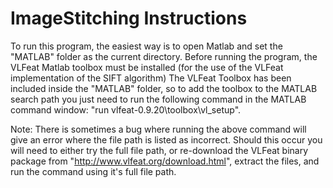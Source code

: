 # ImageStitching Instructions
To run this program, the easiest way is to open Matlab and set the "MATLAB" folder as the current directory.
Before running the program, the VLFeat Matlab toolbox must be installed (for the use of the VLFeat implementation of the SIFT algorithm)
The VLFeat Toolbox has been included inside the "MATLAB" folder, so to add the toolbox to the MATLAB search path you just need to run the
following command in the MATLAB command window: "run vlfeat-0.9.20\toolbox\vl_setup".

Note: There is sometimes a bug where running the above command will give an error where the file path is listed as incorrect. Should this occur
you will need to either try the full file path, or re-download the VLFeat binary package from "http://www.vlfeat.org/download.html",
extract the files, and run the command using it's full file path.
